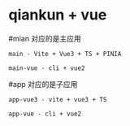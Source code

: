 # qiankun + vue

#mian 对应的是主应用
```
main - Vite + Vue3 + TS + PINIA
```

```
main-vue - cli + vue2
```

#app 对应的是子应用
```
app-vue3 - vite + vue3 + TS
```

```
app-vue - cli + vue2
```
